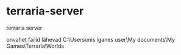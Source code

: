 # terraria-server
terraria server

onvahet failid lähevad C:\Users\mis iganes user\My documents\My Games\Terraria\Worlds
